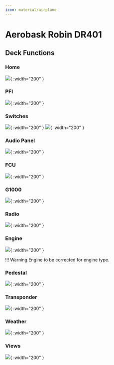 ```yaml
---
icon: material/airplane
---
```


# Aerobask Robin DR401


## Deck Functions


### Home
![](../assets/images/aerobask-robin-dr401/home.png){ :width="200" }

### PFI
![](../assets/images/aerobask-robin-dr401/pfi.png){ :width="200" }

### Switches
![](../assets/images/aerobask-robin-dr401/switches.png){ :width="200" }
![](../assets/images/aerobask-robin-dr401/switches2.png){ :width="200" }

### Audio Panel
![](../assets/images/aerobask-robin-dr401/audiopanel.png){ :width="200" }

### FCU
![](../assets/images/aerobask-robin-dr401/fcu.png){ :width="200" }

### G1000
![](../assets/images/aerobask-robin-dr401/g1000.png){ :width="200" }

### Radio
![](../assets/images/aerobask-robin-dr401/radio.png){ :width="200" }

### Engine
![](../assets/images/aerobask-robin-dr401/engine.png){ :width="200" }

!!! Warning
    Engine to be corrected for engine type.


### Pedestal
![](../assets/images/aerobask-robin-dr401/pedestal.png){ :width="200" }

### Transponder
![](../assets/images/aerobask-robin-dr401/transponder.png){ :width="200" }

### Weather
![](../assets/images/aerobask-robin-dr401/weather.png){ :width="200" }

### Views
![](../assets/images/aerobask-robin-dr401/views.png){ :width="200" }

